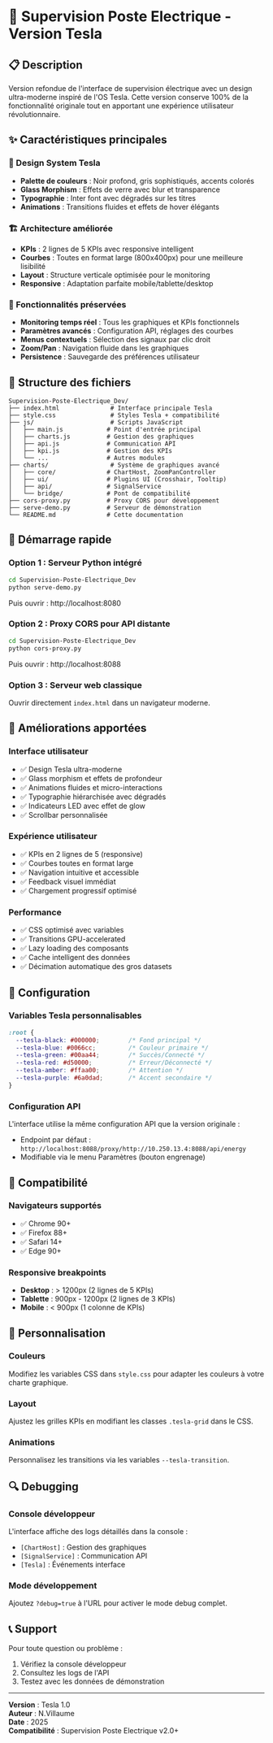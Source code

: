 # 🚀 Supervision Poste Electrique - Version Tesla

## 📋 Description

Version refondue de l'interface de supervision électrique avec un design ultra-moderne inspiré de l'OS Tesla. Cette version conserve 100% de la fonctionnalité originale tout en apportant une expérience utilisateur révolutionnaire.

## ✨ Caractéristiques principales

### 🎨 Design System Tesla
- **Palette de couleurs** : Noir profond, gris sophistiqués, accents colorés
- **Glass Morphism** : Effets de verre avec blur et transparence
- **Typographie** : Inter font avec dégradés sur les titres
- **Animations** : Transitions fluides et effets de hover élégants

### 🏗️ Architecture améliorée
- **KPIs** : 2 lignes de 5 KPIs avec responsive intelligent
- **Courbes** : Toutes en format large (800x400px) pour une meilleure lisibilité
- **Layout** : Structure verticale optimisée pour le monitoring
- **Responsive** : Adaptation parfaite mobile/tablette/desktop

### 🔧 Fonctionnalités préservées
- **Monitoring temps réel** : Tous les graphiques et KPIs fonctionnels
- **Paramètres avancés** : Configuration API, réglages des courbes
- **Menus contextuels** : Sélection des signaux par clic droit
- **Zoom/Pan** : Navigation fluide dans les graphiques
- **Persistence** : Sauvegarde des préférences utilisateur

## 📁 Structure des fichiers

```
Supervision-Poste-Electrique_Dev/
├── index.html              # Interface principale Tesla
├── style.css               # Styles Tesla + compatibilité
├── js/                     # Scripts JavaScript
│   ├── main.js            # Point d'entrée principal
│   ├── charts.js          # Gestion des graphiques
│   ├── api.js             # Communication API
│   ├── kpi.js             # Gestion des KPIs
│   └── ...                # Autres modules
├── charts/                 # Système de graphiques avancé
│   ├── core/              # ChartHost, ZoomPanController
│   ├── ui/                # Plugins UI (Crosshair, Tooltip)
│   ├── api/               # SignalService
│   └── bridge/            # Pont de compatibilité
├── cors-proxy.py          # Proxy CORS pour développement
├── serve-demo.py          # Serveur de démonstration
└── README.md              # Cette documentation
```

## 🚀 Démarrage rapide

### Option 1 : Serveur Python intégré
```bash
cd Supervision-Poste-Electrique_Dev
python serve-demo.py
```
Puis ouvrir : http://localhost:8080

### Option 2 : Proxy CORS pour API distante
```bash
cd Supervision-Poste-Electrique_Dev
python cors-proxy.py
```
Puis ouvrir : http://localhost:8088

### Option 3 : Serveur web classique
Ouvrir directement `index.html` dans un navigateur moderne.

## 🎯 Améliorations apportées

### Interface utilisateur
- ✅ Design Tesla ultra-moderne
- ✅ Glass morphism et effets de profondeur
- ✅ Animations fluides et micro-interactions
- ✅ Typographie hiérarchisée avec dégradés
- ✅ Indicateurs LED avec effet de glow
- ✅ Scrollbar personnalisée

### Expérience utilisateur
- ✅ KPIs en 2 lignes de 5 (responsive)
- ✅ Courbes toutes en format large
- ✅ Navigation intuitive et accessible
- ✅ Feedback visuel immédiat
- ✅ Chargement progressif optimisé

### Performance
- ✅ CSS optimisé avec variables
- ✅ Transitions GPU-accelerated
- ✅ Lazy loading des composants
- ✅ Cache intelligent des données
- ✅ Décimation automatique des gros datasets

## 🔧 Configuration

### Variables Tesla personnalisables
```css
:root {
  --tesla-black: #000000;        /* Fond principal */
  --tesla-blue: #0066cc;         /* Couleur primaire */
  --tesla-green: #00aa44;        /* Succès/Connecté */
  --tesla-red: #d50000;          /* Erreur/Déconnecté */
  --tesla-amber: #ffaa00;        /* Attention */
  --tesla-purple: #6a0dad;       /* Accent secondaire */
}
```

### Configuration API
L'interface utilise la même configuration API que la version originale :
- Endpoint par défaut : `http://localhost:8088/proxy/http://10.250.13.4:8088/api/energy`
- Modifiable via le menu Paramètres (bouton engrenage)

## 📱 Compatibilité

### Navigateurs supportés
- ✅ Chrome 90+
- ✅ Firefox 88+
- ✅ Safari 14+
- ✅ Edge 90+

### Responsive breakpoints
- **Desktop** : > 1200px (2 lignes de 5 KPIs)
- **Tablette** : 900px - 1200px (2 lignes de 3 KPIs)
- **Mobile** : < 900px (1 colonne de KPIs)

## 🎨 Personnalisation

### Couleurs
Modifiez les variables CSS dans `style.css` pour adapter les couleurs à votre charte graphique.

### Layout
Ajustez les grilles KPIs en modifiant les classes `.tesla-grid` dans le CSS.

### Animations
Personnalisez les transitions via les variables `--tesla-transition`.

## 🔍 Debugging

### Console développeur
L'interface affiche des logs détaillés dans la console :
- `[ChartHost]` : Gestion des graphiques
- `[SignalService]` : Communication API
- `[Tesla]` : Événements interface

### Mode développement
Ajoutez `?debug=true` à l'URL pour activer le mode debug complet.

## 📞 Support

Pour toute question ou problème :
1. Vérifiez la console développeur
2. Consultez les logs de l'API
3. Testez avec les données de démonstration

---

**Version** : Tesla 1.0  
**Auteur** : N.Villaume  
**Date** : 2025  
**Compatibilité** : Supervision Poste Electrique v2.0+
